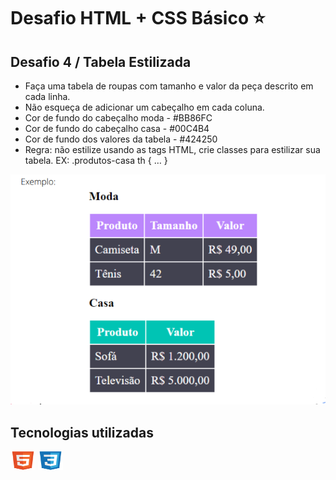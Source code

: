 # Desafio HTML + CSS Básico ⭐
## Desafio 4 / Tabela Estilizada

- Faça uma tabela de roupas com tamanho e valor da peça descrito em cada
linha.
- Não esqueça de adicionar um cabeçalho em cada coluna.
- Cor de fundo do cabeçalho moda - #BB86FC
- Cor de fundo do cabeçalho casa - #00C4B4
- Cor de fundo dos valores da tabela - #424250
- Regra: não estilize usando as tags HTML, crie classes para estilizar sua tabela.
EX: .produtos-casa th { … }
<img src="exemplo.png" alt="Exemplo de como deveria fiacr">

## Tecnologias utilizadas
<div style="display: inline_block">
  <img align="center" alt="HTML" height="30" width="40" src="https://raw.githubusercontent.com/devicons/devicon/master/icons/html5/html5-original.svg">
  <img align="center" alt="CSS" height="30" width="40" src="https://raw.githubusercontent.com/devicons/devicon/master/icons/css3/css3-original.svg">
</div>